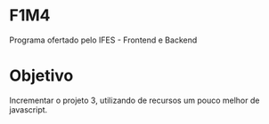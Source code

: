 # F1M4
Programa ofertado pelo IFES - Frontend e Backend
# Objetivo
Incrementar o projeto 3, utilizando de recursos um pouco melhor de javascript.
